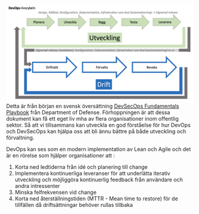 ![Devops-livscykeln](img/devopslivscykeln03.png)
Detta är från början en svensk översättning [DevSecOps Fundamentals Playbook](https://public.cyber.mil/dod-enterprise-devsecops-2/) från Department of Defense. Förhoppningen är att dessa dokument kan få ett eget liv mha av flera organisationer inom offentlig sektor. Så att vi tillsammans kan utveckla en god förståelse för hur DevOps och DevSecOps kan hjälpa oss att bli ännu bättre på både utveckling och förvaltning. 

DevOps kan ses som en modern implementation av Lean och Agile och det är en rörelse som hjälper organisationer att : 
1. Korta ned ledtiderna från idé och planering till change  
2. Implementera kontinuerliga leveranser för att underlätta iterativ utveckling och möjliggöra kontinuerlig feedback från användare och andra intressenter  
3. Minska felfrekvensen vid change  
4. Korta ned återställningstiden (MTTR - Mean time to restore) för de tillfällen då driftsättningar behöver rullas tillbaka  